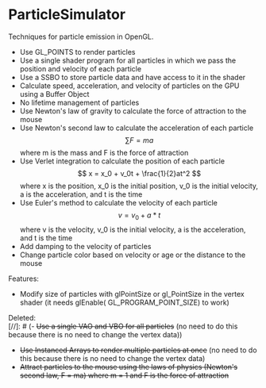 # ParticleSimulator

Techniques for particle emission in OpenGL.

- Use GL_POINTS to render particles
- Use a single shader program for all particles in which we pass the position and velocity of each particle
- Use a SSBO to store particle data and have access to it in the shader
- Calculate speed, acceleration, and velocity of particles on the GPU using a Buffer Object
- No lifetime management of particles
- Use Newton's law of gravity to calculate the force of attraction to the mouse
- Use Newton's second law to calculate the acceleration of each particle $$ \sum F = ma $$ where m is the mass and F is
  the force of attraction
- Use Verlet integration to calculate the position of each particle $$ x = x_0 + v_0t + \frac{1}{2}at^2 $$ where x is
  the position, x_0 is the initial position, v_0 is the initial velocity, a is the acceleration, and t is the time
- Use Euler's method to calculate the velocity of each particle $$ v = v_0 + a * t $$ where v is the velocity, v_0 is
  the initial velocity, a is the acceleration, and t is the time
- Add damping to the velocity of particles
- Change particle color based on velocity or age or the distance to the mouse

Features:

- Modify size of particles with glPointSize or gl_PointSize in the vertex shader (it needs glEnable(
  GL_PROGRAM_POINT_SIZE) to work)

Deleted:  
[//]: # (- ~~Use a single VAO and VBO for all particles~~ &#40;no need to do this because there is no need to change the
vertex data&#41;)

- ~~Use Instanced Arrays to render multiple particles at once~~ (no need to do this because there is no need to change
  the vertex data)
- ~~Attract particles to the mouse using the laws of physics (Newton's second law, F = ma) where m = 1 and F is the
  force of attraction~~
